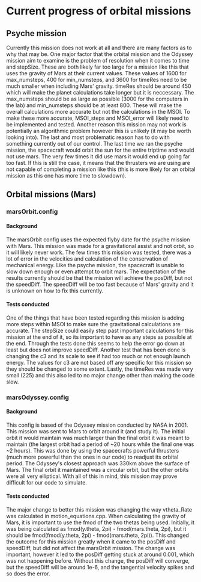 <h1>Current progress of orbital missions </h1>

<h2>Psyche mission </h2>
Currently this mission does not work at all and there are many factors as to why that may be. One major factor that the orbital mission and the Odyssey mission aim to examine is the problem of resolution when it comes to time and stepSize. These are both likely far too large for a mission like this that uses the gravity of Mars at their current values. These values of 1600 for max_numsteps, 400 for min_numsteps, and 3600 for timeRes need to be much smaller when including Mars' gravity. timeRes should be around 450 which will make the planet calculations take longer but it is neccessary. The max_numsteps should be as large as possible (3000 for the computers in the lab) and min_numsteps should be at least 800. These will make the overall calculations more accurate but not the calculations in the MSOI. To make these more accurate, MSOI_steps and MSOI_error will likely need to be implemented and tested. Another reason this mission may not work is potentially an algorithmic problem however this is unlikely (it may be worth looking into). The last and most problematic reason has to do with something currently out of our control. The last time we ran the psyche mission, the spacecraft would orbit the sun for the entire triptime and would not use mars. The very few times it did use mars it would end up going far too fast. If this is still the case, it means that the thrusters we are using are not capable of completing a mission like this (this is more likely for an orbital mission as this one has more time to slowdown). 

<h2> Orbital missions (Mars) </h2>

<h3> marsOrbit.config </h3>

<h4>Background</h4>
The marsOrbit config uses the expected flyby date for the psyche mission with Mars. This mission was made for a gravitational assist and not orbit, so it will likely never work. The few times this mission was tested, there was a lot of error in the velocities and calculation of the conservation of mechanical energy. Like the psyche mission, the spacecraft is unable to slow down enough or even attempt to orbit mars. The expectation of the results currently should be that the mission will achieve the posDiff, but not the speedDiff. The speedDiff will be too fast because of Mars' gravity and it is unknown on how to fix this currently.

<h4>Tests conducted</h4>
One of the things that have been tested regarding this mission is adding more steps within MSOI to make sure the gravitational calculations are accurate. The stepSize could easily step past important calculations for this mission at the end of it, so its important to have as any steps as possible at the end. Through the tests done this seems to help the error go down at least but does not improve speedDiff. Another test that has been done is changing the c3 and its scale to see if had too much or not enough launch energy. The values for c3 are not based off any specific for this mission so they should be changed to some extent. Lastly, the timeRes was made very small (225) and this also led to no major change other than making the code slow. 

<h3> marsOdyssey.config </h3>

<h4>Background</h4>
This config is based of the Odyssey mission conducted by NASA in 2001. This mission was sent to Mars to orbit around it (and study it). The initial orbit it would maintain was much larger than the final orbit it was meant to maintain (the largest orbit had a period of ~20 hours while the final one was ~2 hours). This was done by using the spacecrafts powerful thrusters (much more powerful than the ones in our code) to readjust its orbital period. The Odyssey's closest approach was 330km above the surface of Mars. The final orbit it maintained was a circular orbit, but the other orbits were all very elliptical. With all of this in mind, this mission may prove difficult for our code to simulate. 

<h4>Tests conducted</h4>
The major change to better this mission was changing the way vtheta_Rate was calculated in motion_equations.cpp. When calculating the gravity of Mars, it is important to use the fmod of the two thetas being used. Initially, it was being calculated as fmod(y.theta, 2pi) - fmod(mars.theta, 2pi), but it should be fmod(fmod(y.theta, 2pi) - fmod(mars.theta, 2pi)). This changed the outcome for this mission greatly when it came to the posDiff and speedDiff, but did not affect the marsOrbit mission. The change was important, however it led to the posDiff getting stuck at around 0.001, which was not happening before. Without this change, the posDiff will converge, but the speedDiff will be around 1e-6, and the tangential velocity spikes and so does the error. 
